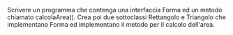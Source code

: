 Scrivere un programma che contenga una interfaccia Forma
ed un metodo chiamato calcolaArea().
Crea poi due sottoclassi Rettangolo e Triangolo
che implementano Forma ed implementano il metodo per il calcolo dell'area.